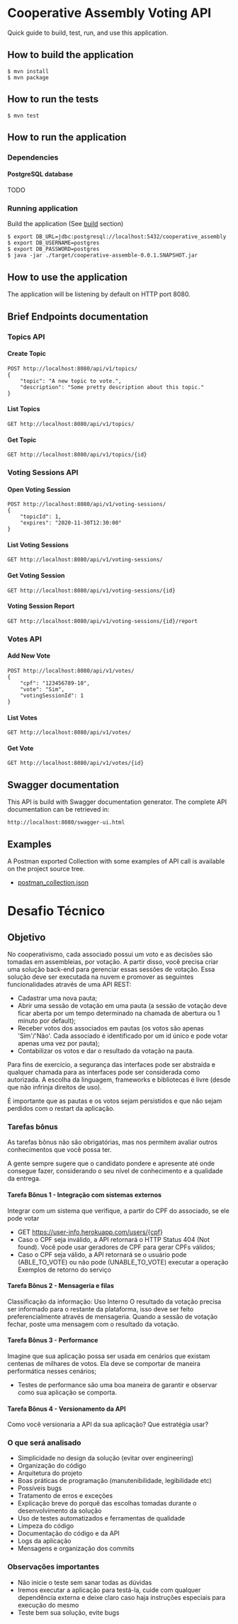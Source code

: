 # Cooperative Assembly Voting API

Quick guide to build, test, run, and use this application.

## How to build the application

```shell script
$ mvn install
$ mvn package
```

## How to run the tests

```shell script
$ mvn test
```

## How to run the application

### Dependencies

#### PostgreSQL database

TODO

### Running application

Build the application (See [build](#how-to-build-the-application) section)

```shell script
$ export DB_URL=jdbc:postgresql://localhost:5432/cooperative_assembly
$ export DB_USERNAME=postgres
$ export DB_PASSWORD=postgres
$ java -jar ./target/cooperative-assemble-0.0.1.SNAPSHOT.jar
```

## How to use the application

The application will be listening by default on HTTP port 8080.

## Brief Endpoints documentation

### Topics API
#### Create Topic
```http request
POST http://localhost:8080/api/v1/topics/
{
    "topic": "A new topic to vote.",
    "description": "Some pretty description about this topic."
}
``` 

#### List Topics
```http request
GET http://localhost:8080/api/v1/topics/
``` 

#### Get Topic
```http request
GET http://localhost:8080/api/v1/topics/{id}
``` 

### Voting Sessions API
#### Open Voting Session
```http request
POST http://localhost:8080/api/v1/voting-sessions/
{
	"topicId": 1,
	"expires": "2020-11-30T12:30:00"
}
``` 

#### List Voting Sessions
```http request
GET http://localhost:8080/api/v1/voting-sessions/
``` 

#### Get Voting Session
```http request
GET http://localhost:8080/api/v1/voting-sessions/{id}
``` 

#### Voting Session Report
```http request
GET http://localhost:8080/api/v1/voting-sessions/{id}/report
``` 

### Votes API
#### Add New Vote
```http request
POST http://localhost:8080/api/v1/votes/
{
	"cpf": "123456789-10",
	"vote": "Sim",
	"votingSessionId": 1
}
``` 

#### List Votes
```http request
GET http://localhost:8080/api/v1/votes/
``` 

#### Get Vote
```http request
GET http://localhost:8080/api/v1/votes/{id}
``` 

## Swagger documentation
This API is build with Swagger documentation generator. The complete API documentation can be retrieved in:
```http request
http://localhost:8080/swagger-ui.html
``` 

## Examples
A Postman exported Collection with some examples of API call is available on the project source tree.

- [postman_collection.json](Postman/CooperativeAssembly.postman_collection.json)

# Desafio Técnico
## Objetivo
No cooperativismo, cada associado possui um voto e as decisões são tomadas em assembleias, por votação. A partir disso, você precisa criar uma solução back-end para gerenciar essas sessões de votação. Essa solução deve ser executada na nuvem e promover as seguintes funcionalidades através de uma API REST:
- Cadastrar uma nova pauta;
- Abrir uma sessão de votação em uma pauta (a sessão de votação deve ficar aberta por um tempo determinado na chamada de abertura ou 1 minuto por default);
- Receber votos dos associados em pautas (os votos são apenas 'Sim'/'Não'. Cada associado é identificado por um id único e pode votar apenas uma vez por pauta);
- Contabilizar os votos e dar o resultado da votação na pauta.

Para fins de exercício, a segurança das interfaces pode ser abstraída e qualquer chamada para as interfaces pode ser considerada como autorizada. A escolha da linguagem, frameworks e bibliotecas é livre (desde que não infrinja direitos de uso).

É importante que as pautas e os votos sejam persistidos e que não sejam perdidos com o restart da aplicação.

### Tarefas bônus
As tarefas bônus não são obrigatórias, mas nos permitem avaliar outros conhecimentos que você possa ter.

A gente sempre sugere que o candidato pondere e apresente até onde consegue fazer, considerando o seu
nível de conhecimento e a qualidade da entrega.
#### Tarefa Bônus 1 - Integração com sistemas externos
Integrar com um sistema que verifique, a partir do CPF do associado, se ele pode votar
- GET https://user-info.herokuapp.com/users/{cpf}
- Caso o CPF seja inválido, a API retornará o HTTP Status 404 (Not found). Você pode usar geradores de CPF para gerar CPFs válidos;
- Caso o CPF seja válido, a API retornará se o usuário pode (ABLE_TO_VOTE) ou não pode (UNABLE_TO_VOTE) executar a operação
Exemplos de retorno do serviço

#### Tarefa Bônus 2 - Mensageria e filas
Classificação da informação: Uso Interno
O resultado da votação precisa ser informado para o restante da plataforma, isso deve ser feito preferencialmente através de mensageria. Quando a sessão de votação fechar, poste uma mensagem com o resultado da votação.

#### Tarefa Bônus 3 - Performance
Imagine que sua aplicação possa ser usada em cenários que existam centenas de milhares de votos. Ela deve se comportar de maneira performática nesses cenários;
- Testes de performance são uma boa maneira de garantir e observar como sua aplicação se comporta.

#### Tarefa Bônus 4 - Versionamento da API
Como você versionaria a API da sua aplicação? Que estratégia usar?

### O que será analisado
- Simplicidade no design da solução (evitar over engineering)
- Organização do código
- Arquitetura do projeto
- Boas práticas de programação (manutenibilidade, legibilidade etc)
- Possíveis bugs
- Tratamento de erros e exceções
- Explicação breve do porquê das escolhas tomadas durante o desenvolvimento da solução
- Uso de testes automatizados e ferramentas de qualidade
- Limpeza do código
- Documentação do código e da API
- Logs da aplicação
- Mensagens e organização dos commits

### Observações importantes
- Não inicie o teste sem sanar todas as dúvidas
- Iremos executar a aplicação para testá-la, cuide com qualquer dependência externa e deixe claro caso haja instruções especiais para execução do mesmo
- Teste bem sua solução, evite bugs
